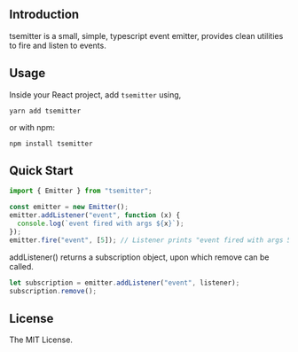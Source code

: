 ## Introduction

tsemitter is a small, simple, typescript event emitter, provides clean utilities to fire and listen to events.

## Usage

Inside your React project, add `tsemitter` using,

`yarn add tsemitter`

or with npm:

`npm install tsemitter`

## Quick Start

```jsx
import { Emitter } from "tsemitter";

const emitter = new Emitter();
emitter.addListener("event", function (x) {
  console.log(`event fired with args ${x}`);
});
emitter.fire("event", [5]); // Listener prints "event fired with args 5".
```

addListener() returns a subscription object, upon which remove can be called.

```jsx
let subscription = emitter.addListener("event", listener);
subscription.remove();
```

## License

The MIT License.
